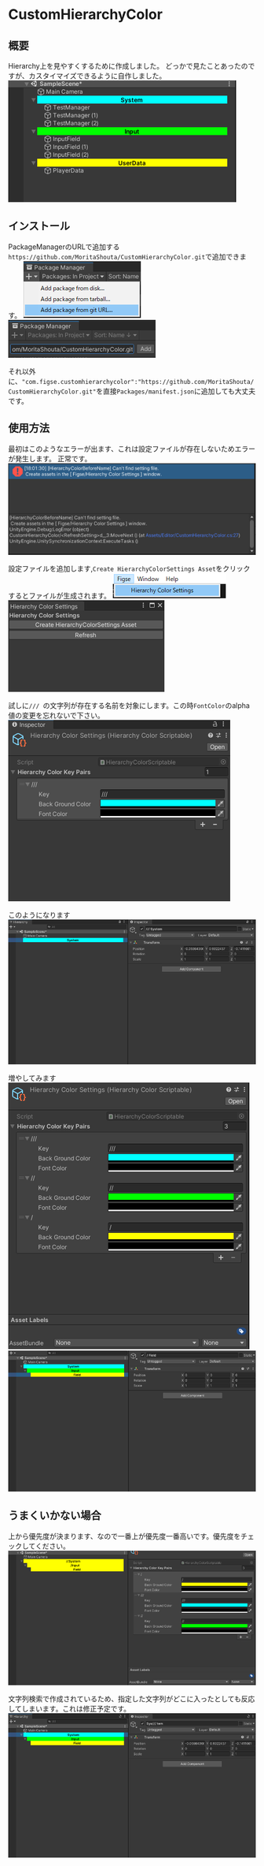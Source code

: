 # CustomHierarchyColor

## 概要
Hierarchy上を見やすくするために作成しました。
どっかで見たことあったのですが、カスタイマイズできるように自作しました。
![Summary Image](IMG/summary.png)
## インストール
PackageManagerのURLで追加する
`https://github.com/MoritaShouta/CustomHierarchyColor.git`で追加できます。
![UMP Image](IMG/UMP-URL.png)
![UMP Image 2](IMG/UMP-InputURL.png)

それ以外に、`"com.figse.customhierarchycolor":"https://github.com/MoritaShouta/CustomHierarchyColor.git"`を直接`Packages/manifest.json`に追加しても大丈夫です。

## 使用方法
最初はこのようなエラーが出ます、これは設定ファイルが存在しないためエラーが発生します。
正常です。
![Start Image](IMG/start.png)

設定ファイルを追加します,`Create HierarchyColorSettings Asset`をクリックするとファイルが生成されます。
![Window Image](IMG/Window.png)
![Window Image2](IMG/Window2.png)

試しに`/// `の文字列が存在する名前を対象にします。この時`FontColor`のalpha値の変更を忘れないで下さい。
![Window Setting](IMG/WindowSetting.png)

このようになります
![Window Setting 2](IMG/WindowSetting2.png)

増やしてみます
![Window Setting 3](IMG/WindowSetting3.png)
![Window Setting 4](IMG/WindowSetting4.png)

## うまくいかない場合
上から優先度が決まります、なので一番上が優先度一番高いです。優先度をチェックしてください。
![Error Image](IMG/Error.png)

文字列検索で作成されているため、指定した文字列がどこに入ったとしても反応してしまいます。これは修正予定です。
![Error Image 2](IMG/Error2.png)